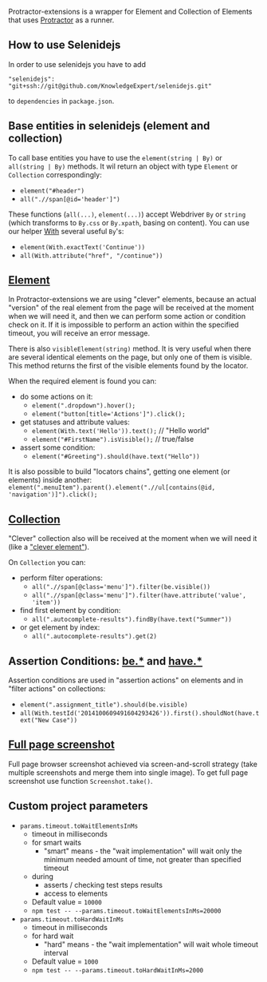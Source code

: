 Protractor-extensions is a wrapper for Element and Collection of Elements that uses [Protractor](https://www.protractortest.org/#/) as a runner.

## How to use Selenidejs

In order to use selenidejs you have to add

`"selenidejs": "git+ssh://git@github.com/KnowledgeExpert/selenidejs.git"`

to `dependencies` in `package.json`.

## Base entities in selenidejs (element and collection)

To call base entities you have to use the `element(string | By)` or  `all(string | By)` methods. It wil return an object with type `Element` or `Collection` correspondingly:

 - `element("#header")`
 - `all(".//span[@id='header']")`

These functions (`all(...)`, `element(...)`) accept Webdriver `By` or `string` (which transforms to `By.css` or `By.xpath`, basing on content). You can use our helper [With](https://github.com/KnowledgeExpert/protractor-extensions/blob/master/lib/protractor-extensions/lib/locators/with.ts) several useful `By`'s:
  - `element(With.exactText('Continue'))`
  - `all(With.attribute("href", "/continue"))`

## [Element](./lib/base-entities/element.ts)

In Protractor-extensions we are using "clever" elements, because an actual "version" of the real element from the page will be received at the moment when we will need it, and then we can perform some action or condition check on it. If it is impossible to perform an action within the specified timeout, you will receive an error message.

There is also `visibleElement(string)` method. It is very useful when there are several identical elements on the page, but only one of them is visible. This method returns the first of the visible elements found by the locator.

When the required element is found you can:
  * do some actions on it:
    * `element(".dropdown").hover();`
    * `element("button[title='Actions']").click();`
  * get statuses and attribute values:
    * `element(With.text('Hello')).text();` // "Hello world"
    * `element("#FirstName").isVisible();` // true/false
  * assert some condition:
    * `element("#Greeting").should(have.text("Hello"))`

It is also possible to build "locators chains", getting one element (or elements) inside another:
      `element(".menuItem").parent().element(".//ul[contains(@id, 'navigation')]").click();`


 ## [Collection](./lib/base-entities/collection.ts)

 "Clever" collection also will be received at the moment when we will need it (like a ["clever element"](#element)).

 On `Collection` you can:
  * perform filter operations:
    * `all(".//span[@class='menu']").filter(be.visible())`
    * `all(".//span[@class='menu']").filter(have.attribute('value', 'item'))`
  * find first element by condition:
    * `all(".autocomplete-results").findBy(have.text("Summer"))`
  * or get element by index:
    * `all(".autocomplete-results").get(2)`

 ## Assertion Conditions: [be.*](./lib/conditions/helpers/be.ts) and [have.*](./lib/conditions/helpers/have.ts)

Assertion conditions are used in "assertion actions" on elements and in "filter actions" on collections:

  * `element(".assignment_title").should(be.visible)`
  * `all(With.testId('2014100609491604293426')).first().shouldNot(have.text("New Case"))`

## [Full page screenshot](./lib/screenshot.ts)
Full page browser screenshot achieved via screen-and-scroll strategy (take multiple screenshots and merge them into single image). To get full page screenshot use function `Screenshot.take()`.

## Custom project parameters
* `params.timeout.toWaitElementsInMs`
  * timeout in milliseconds
  * for smart waits
    * "smart" means - the "wait implementation" will wait only the minimum needed amount of time, not greater than specified timeout
  * during
    * asserts / checking test steps results
    * access to elements
  * Default value = `10000`
  * `npm test -- --params.timeout.toWaitElementsInMs=20000`
* `params.timeout.toHardWaitInMs`
  * timeout in milliseconds
  * for hard wait
    * "hard" means -  the "wait implementation" will wait whole timeout interval
  * Default value = `1000`
  * `npm test -- --params.timeout.toHardWaitInMs=2000`


